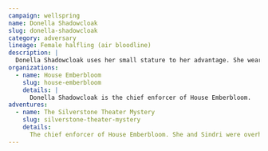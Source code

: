 ```yaml
---
campaign: wellspring
name: Donella Shadowcloak
slug: donella-shadowcloak
category: adversary
lineage: Female halfling (air bloodline)
description: |
  Donella Shadowcloak uses her small stature to her advantage. She wears a long woolen cloak over dark leathers, in which she conceals an improbable number of knives.
organizations:
  - name: House Emberbloom
    slug: house-emberbloom
    details: |
      Donella Shadowcloak is the chief enforcer of House Emberbloom.
adventures:
  - name: The Silverstone Theater Mystery
    slug: silverstone-theater-mystery
    details:
      The chief enforcer of House Emberbloom. She and Sindri were overheard plans to burn the troupe out of the theater.
---
```

